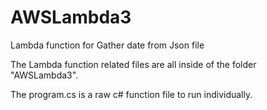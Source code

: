 # AWSLambda3
 Lambda function for Gather date from Json file

The Lambda function related files are all inside of the folder "AWSLambda3". 

The program.cs is a raw c# function file to run individually.
